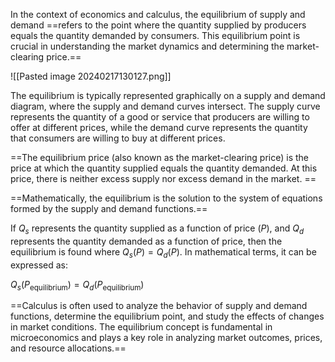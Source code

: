 In the context of economics and calculus, the equilibrium of supply and demand ==refers to the point where the quantity supplied by producers equals the quantity demanded by consumers. This equilibrium point is crucial in understanding the market dynamics and determining the market-clearing price.==

![[Pasted image 20240217130127.png]]

The equilibrium is typically represented graphically on a supply and demand diagram, where the supply and demand curves intersect. The supply curve represents the quantity of a good or service that producers are willing to offer at different prices, while the demand curve represents the quantity that consumers are willing to buy at different prices.

==The equilibrium price (also known as the market-clearing price) is the price at which the quantity supplied equals the quantity demanded. At this price, there is neither excess supply nor excess demand in the market. ==

==Mathematically, the equilibrium is the solution to the system of equations formed by the supply and demand functions.==

If $Q_s$ represents the quantity supplied as a function of price ($P$), and $Q_d$ represents the quantity demanded as a function of price, then the equilibrium is found where $Q_s(P) = Q_d(P)$. In mathematical terms, it can be expressed as:

$Q_s(P_{\text{equilibrium}}) = Q_d(P_{\text{equilibrium}})$

==Calculus is often used to analyze the behavior of supply and demand functions, determine the equilibrium point, and study the effects of changes in market conditions. The equilibrium concept is fundamental in microeconomics and plays a key role in analyzing market outcomes, prices, and resource allocations.==